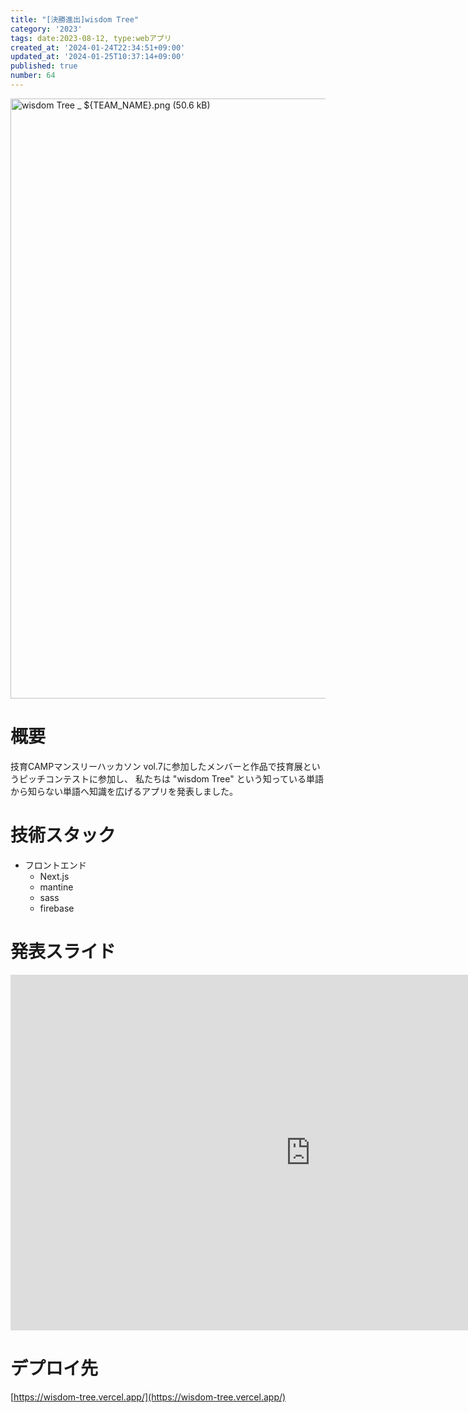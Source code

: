 ```yaml
---
title: "[決勝進出]wisdom Tree"
category: '2023'
tags: date:2023-08-12, type:webアプリ
created_at: '2024-01-24T22:34:51+09:00'
updated_at: '2024-01-25T10:37:14+09:00'
published: true
number: 64
---
```


<img width="960" alt="wisdom Tree _ ${TEAM_NAME}.png (50.6 kB)" src="/images/articles/64/eb5f2ed6-e569-45f5-ab5b-6276e1452ca8.png">


# 概要
技育CAMPマンスリーハッカソン vol.7に参加したメンバーと作品で技育展というピッチコンテストに参加し、
私たちは "wisdom Tree" という知っている単語から知らない単語へ知識を広げるアプリを発表しました。

# 技術スタック
- フロントエンド
    - Next.js
    - mantine
    - sass
    - firebase


# 発表スライド

<iframe src="https://docs.google.com/presentation/d/e/2PACX-1vR0Wd_MS751hSvsROIuFXX0Wsq6VDYf0YDRX2ms1fsSKjAv3eRDcqPf7kKBhfUPGFsEpjCt73oWznxt/embed?start=false&loop=false&delayms=3000" frameborder="0" width="960" height="569" allowfullscreen="true" mozallowfullscreen="true" webkitallowfullscreen="true"></iframe>

# デプロイ先

[https://wisdom-tree.vercel.app/](https://wisdom-tree.vercel.app/)

